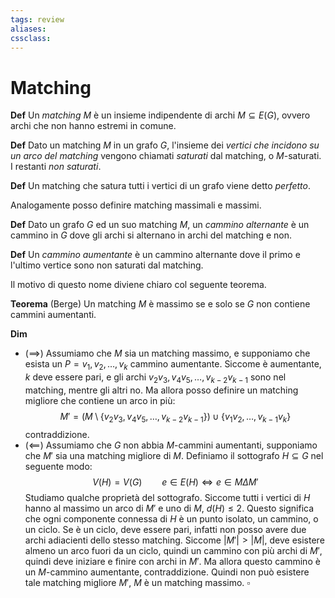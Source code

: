 ```yaml
---
tags: review
aliases:
cssclass:
---
```

 
# Matching

**Def** Un _matching_ $M$ è un insieme indipendente di archi $M \subseteq E(G)$, ovvero archi che non hanno estremi in comune.

**Def** Dato un matching $M$ in un grafo $G$, l'insieme dei _vertici che incidono su un arco del matching_ vengono chiamati _saturati_ dal matching, o $M$-saturati. I restanti _non saturati_.

**Def** Un matching che satura tutti i vertici di un grafo viene detto _perfetto_.

Analogamente posso definire matching massimali e massimi.

**Def** Dato un grafo $G$ ed un suo matching $M$, un _cammino alternante_ è un cammino in $G$ dove gli archi si alternano in archi del matching e non.

**Def** Un _cammino aumentante_ è un cammino alternante dove il primo e l'ultimo vertice sono non saturati dal matching.

Il motivo di questo nome diviene chiaro col seguente teorema.

**Teorema** (Berge) Un matching $M$ è massimo se e solo se $G$ non contiene cammini aumentanti.

**Dim** 
- ($\implies$) Assumiamo che $M$ sia un matching massimo, e supponiamo che esista un $P = v_1,v_2,\dots,v_k$ cammino aumentante.  Siccome è aumentante, $k$ deve essere pari, e gli archi $v_2v_3,v_4v_5, \dots, v_{k-2}v_{k-1}$ sono nel matching, mentre gli altri no. Ma allora posso definire un matching migliore che contiene un arco in più:
$$
M' = (M\setminus \{v_2v_3,v_4v_5, \dots, v_{k-2}v_{k-1}\}) \cup \{v_1v_2,\dots,v_{k-1}v_k\}
$$
contraddizione.
- ($\impliedby$) Assumiamo che $G$ non abbia $M$-cammini aumentanti, supponiamo che $M'$ sia una matching migliore di $M$. Definiamo il sottografo $H\subseteq G$ nel seguente modo:
$$
V(H)=V(G) \qquad e \in E(H) \iff e \in M\Delta M'
$$
Studiamo qualche proprietà del sottografo. Siccome tutti i vertici di $H$ hanno al massimo un arco di $M'$ e uno di $M$, $d(H)\leq 2$. Questo significa che ogni componente connessa di $H$ è un punto isolato, un cammino, o un ciclo. Se è un ciclo, deve essere pari, infatti non posso avere due archi adiacienti dello stesso matching. Siccome $|M'| > |M|$, deve esistere almeno un arco fuori da un ciclo, quindi un cammino con più archi di $M'$, quindi deve iniziare e finire con archi in $M'$. Ma allora questo cammino è un $M$-cammino aumentante, contraddizione. Quindi non può esistere tale matching migliore $M'$, $M$ è un matching massimo. $\square$

